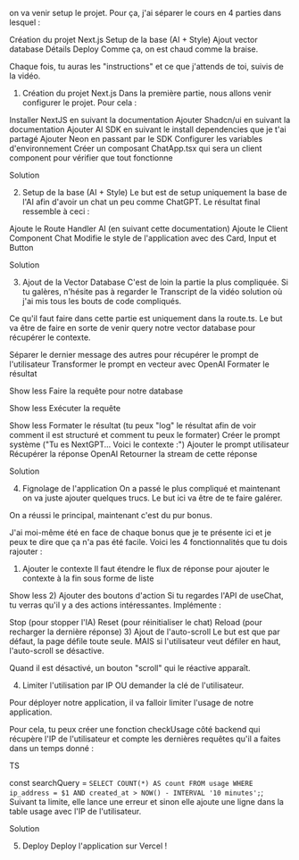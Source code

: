 on va venir setup le projet. Pour ça, j'ai séparer le cours en 4 parties dans lesquel :

Création du projet Next.js
Setup de la base (AI + Style)
Ajout vector database
Détails
Deploy
Comme ça, on est chaud comme la braise.

Chaque fois, tu auras les "instructions" et ce que j'attends de toi, suivis de la vidéo.

1. Création du projet Next.js
Dans la première partie, nous allons venir configurer le projet. Pour cela :

Installer NextJS en suivant la documentation
Ajouter Shadcn/ui en suivant la documentation
Ajouter AI SDK en suivant le install dependencies que je t'ai partagé
Ajouter Neon en passant par le SDK
Configurer les variables d'environnement
Créer un composant ChatApp.tsx qui sera un client component pour vérifier que tout fonctionne

Solution

2. Setup de la base (AI + Style)
Le but est de setup uniquement la base de l'AI afin d'avoir un chat un peu comme ChatGPT. Le résultat final ressemble à ceci :



Ajoute le Route Handler AI (en suivant cette documentation)
Ajoute le Client Component Chat
Modifie le style de l'application avec des Card, Input et Button

Solution

3. Ajout de la Vector Database
C'est de loin la partie la plus compliquée. Si tu galères, n'hésite pas à regarder le Transcript de la vidéo solution où j'ai mis tous les bouts de code compliqués.

Ce qu'il faut faire dans cette partie est uniquement dans la route.ts. Le but va être de faire en sorte de venir query notre vector database pour récupérer le contexte.

Séparer le dernier message des autres pour récupérer le prompt de l'utilisateur
Transformer le prompt en vecteur avec OpenAI
Formater le résultat

Show less
Faire la requête pour notre database

Show less
Exécuter la requête

Show less
Formater le résultat (tu peux "log" le résultat afin de voir comment il est structuré et comment tu peux le formater)
Créer le prompt système ("Tu es NextGPT... Voici le contexte :")
Ajouter le prompt utilisateur
Récupérer la réponse OpenAI
Retourner la stream de cette réponse

Solution

4. Fignolage de l'application
On a passé le plus compliqué et maintenant on va juste ajouter quelques trucs. Le but ici va être de te faire galérer.

On a réussi le principal, maintenant c'est du pur bonus.

J'ai moi-même été en face de chaque bonus que je te présente ici et je peux te dire que ça n'a pas été facile. Voici les 4 fonctionnalités que tu dois rajouter :

1) Ajouter le contexte
Il faut étendre le flux de réponse pour ajouter le contexte à la fin sous forme de liste


Show less
2) Ajouter des boutons d'action
Si tu regardes l'API de useChat, tu verras qu'il y a des actions intéressantes. Implémente :

Stop (pour stopper l'IA)
Reset (pour réinitialiser le chat)
Reload (pour recharger la dernière réponse)
3) Ajout de l'auto-scroll
Le but est que par défaut, la page défile toute seule. MAIS si l'utilisateur veut défiler en haut, l'auto-scroll se désactive.

Quand il est désactivé, un bouton "scroll" qui le réactive apparaît.

4) Limiter l'utilisation par IP
OU demander la clé de l'utilisateur.

Pour déployer notre application, il va falloir limiter l'usage de notre application.

Pour cela, tu peux créer une fonction checkUsage côté backend qui récupère l'IP de l'utilisateur et compte les dernières requêtes qu'il a faites dans un temps donné :

TS

const searchQuery = `
SELECT COUNT(*) AS count
FROM usage
WHERE ip_address = $1 AND created_at > NOW() - INTERVAL '10 minutes';
`;
Suivant ta limite, elle lance une erreur et sinon elle ajoute une ligne dans la table usage avec l'IP de l'utilisateur.


Solution

5. Deploy
Deploy l'application sur Vercel !